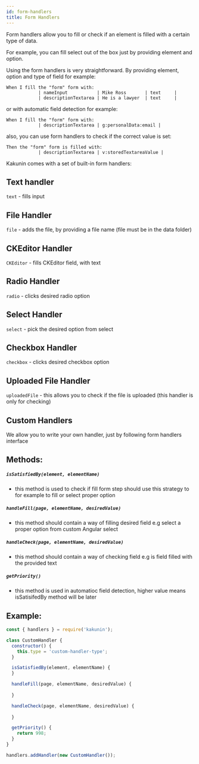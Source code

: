 ```yaml
---
id: form-handlers
title: Form Handlers
---
```


Form handlers allow you to fill or check if an element is filled with a certain type of data.

For example, you can fill select out of the box just by providing element and option.

Using the form handlers is very straightforward.
By providing element, option and type of field for example:

```gherkin
When I fill the "form" form with:
            | nameInput           | Mike Ross       | text     |
            | descriptionTextarea | He is a lawyer  | text     |
```

or with automatic field detection for example:

```gherkin
When I fill the "form" form with:
            | descriptionTextarea | g:personalData:email |
```

also, you can use form handlers to check if the correct value is set:

```gherkin
Then the "form" form is filled with:
            | descriptionTextarea | v:storedTextareaValue |
```


Kakunin comes with a set of built-in form handlers:

## Text handler

`text` - fills input

## File Handler

`file` - adds the file, by providing a file name (file must be in the data folder)

## CKEditor Handler

`CKEditor` - fills CKEditor field, with text

## Radio Handler

`radio` - clicks desired radio option 

## Select Handler

`select` - pick the desired option from select

## Checkbox Handler

`checkbox` - clicks desired checkbox option

## Uploaded File Handler

`uploadedFile` - this allows you to check if the file is uploaded (this handler is only for checking)

## Custom Handlers

We allow you to write your own handler, just by following
form handlers interface

## Methods:

##### `isSatisfiedBy(element, elementName)`
- this method is used to check if fill form step should use this strategy to for example to fill or select proper option

##### `handleFill(page, elementName, desiredValue)`
- this method should contain a way of filling desired field e.g select a proper option from custom Angular select

##### `handleCheck(page, elementName, desiredValue)`
- this method should contain a way of checking field e.g is field filled with the provided text

##### `getPriority()` 
 - this method is used in automatioc field detection, higher value means 
 isSatisifedBy method will be later

## Example:
```javascript
const { handlers } = require('kakunin');

class CustomHandler {
  constructor() {
    this.type = 'custom-handler-type';
  }

  isSatisfiedBy(element, elementName) {
  }

  handleFill(page, elementName, desiredValue) {
    
  }

  handleCheck(page, elementName, desiredValue) {
    
  }

  getPriority() {
    return 998;
  }
}

handlers.addHandler(new CustomHandler());
```
